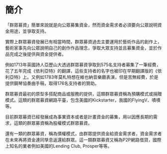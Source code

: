 # 簡介

「群眾募資」簡單來說就是向公眾募集資金，然而資金需求者必須要向公眾說明資金用途，並爭取支持。

實際上群眾募資發展已有相當時間，群眾募資過去主要運用於藝術作品的創作上，藝術家事先向公眾說明自己的創作作品理念，爭取大眾支持並且募集資金，並於作品完成之後提供與資金提供者。

例如1713年英國詩人亞歷山大透過群眾募資爭取到575名支持者募集了一筆經費，花了五年完成《依利亞特》的翻譯，這些支持者的名字也被印在早期翻譯版的《依利亞特》上。又例如1783年莫札特想在維也納音樂廳表演，但是苦無經費，於是提供鋼琴協奏曲手稿，取得176名支持者的贊助。

群眾募資最初的原型多搭配商品或服務的提供，這類群眾募資稱為預購模式或捐贈模式。這類的群眾募資網路平臺，包含美國的Kickstarter，我國的FlyingV、嘖嘖等。

目前群眾募資已經發展成為事業資本或者是計畫資金的募集，用以因應長期的需求，這類的群眾募資稱為股權模式群眾募資。

還有一類的群眾募資，稱為債權模式，由群眾提供資金給資金需求者，資金需求者在未來再將資金連同孳息返還給群眾。這一類群眾募資又稱為P2P網路借貸，國際上知名的業者例如美國的Lending Club, Prosper等等。

